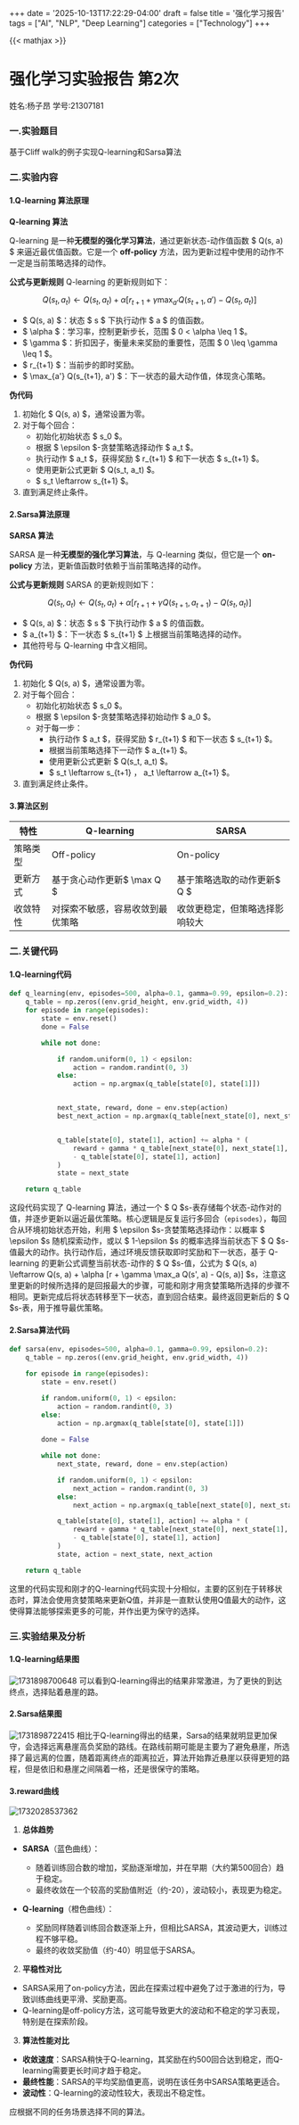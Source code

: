 +++
date = '2025-10-13T17:22:29-04:00'
draft = false
title = '强化学习报告'
tags = ["AI", "NLP", "Deep Learning"]
categories = ["Technology"]
+++

{{< mathjax >}}

# 强化学习实验报告 第2次

姓名:杨子昂  学号:21307181

### 一.实验题目

基于Cliff walk的例子实现Q-learning和Sarsa算法

### 二.实验内容

#### 1.Q-learning 算法原理

**Q-learning 算法**

Q-learning 是一种**无模型的强化学习算法**，通过更新状态-动作值函数 $ Q(s, a) $ 来逼近最优值函数。它是一个 **off-policy** 方法，因为更新过程中使用的动作不一定是当前策略选择的动作。

**公式与更新规则**
Q-learning 的更新规则如下：

$$
Q(s_t, a_t) \leftarrow Q(s_t, a_t) + \alpha \left[ r_{t+1} + \gamma \max_{a'} Q(s_{t+1}, a') - Q(s_t, a_t) \right]
$$

- $ Q(s, a) $：状态 $ s $ 下执行动作 $ a $ 的值函数。
- $ \alpha $：学习率，控制更新步长，范围 $ 0 < \alpha \leq 1 $。
- $ \gamma $：折扣因子，衡量未来奖励的重要性，范围 $ 0 \leq \gamma \leq 1 $。
- $ r_{t+1} $：当前步的即时奖励。
- $ \max_{a'} Q(s_{t+1}, a') $：下一状态的最大动作值，体现贪心策略。

**伪代码**

1. 初始化 $ Q(s, a) $，通常设置为零。
2. 对于每个回合：
   - 初始化初始状态 $ s_0 $。
   - 根据 $ \epsilon $-贪婪策略选择动作 $ a_t $。
   - 执行动作 $ a_t $，获得奖励 $ r_{t+1} $ 和下一状态 $ s_{t+1} $。
   - 使用更新公式更新 $ Q(s_t, a_t) $。
   - $ s_t \leftarrow s_{t+1} $。
3. 直到满足终止条件。

#### 2.Sarsa算法原理

**SARSA 算法**

SARSA 是一种**无模型的强化学习算法**，与 Q-learning 类似，但它是一个 **on-policy** 方法，更新值函数时依赖于当前策略选择的动作。

**公式与更新规则**
SARSA 的更新规则如下：

$$
Q(s_t, a_t) \leftarrow Q(s_t, a_t) + \alpha \left[ r_{t+1} + \gamma Q(s_{t+1}, a_{t+1}) - Q(s_t, a_t) \right]
$$

- $ Q(s, a) $：状态 $ s $ 下执行动作 $ a $ 的值函数。
- $ a_{t+1} $：下一状态 $ s_{t+1} $ 上根据当前策略选择的动作。
- 其他符号与 Q-learning 中含义相同。

**伪代码**

1. 初始化 $ Q(s, a) $，通常设置为零。
2. 对于每个回合：
   - 初始化初始状态 $ s_0 $。
   - 根据 $ \epsilon $-贪婪策略选择初始动作 $ a_0 $。
   - 对于每一步：
     - 执行动作 $ a_t $，获得奖励 $ r_{t+1} $ 和下一状态 $ s_{t+1} $。
     - 根据当前策略选择下一动作 $ a_{t+1} $。
     - 使用更新公式更新 $ Q(s_t, a_t) $。
     - $ s_t \leftarrow s_{t+1} $，$ a_t \leftarrow a_{t+1} $。
3. 直到满足终止条件。

#### 3.算法区别

| 特性     | Q-learning                       | SARSA                          |
| -------- | -------------------------------- | ------------------------------ |
| 策略类型 | Off-policy                       | On-policy                      |
| 更新方式 | 基于贪心动作更新$ \max Q $     | 基于策略选取的动作更新$ Q $  |
| 收敛特性 | 对探索不敏感，容易收敛到最优策略 | 收敛更稳定，但策略选择影响较大 |

### 二.关键代码

#### 1.Q-learning代码

```python
def q_learning(env, episodes=500, alpha=0.1, gamma=0.99, epsilon=0.2):
    q_table = np.zeros((env.grid_height, env.grid_width, 4)) 
    for episode in range(episodes):
        state = env.reset()
        done = False

        while not done:

            if random.uniform(0, 1) < epsilon:
                action = random.randint(0, 3) 
            else:
                action = np.argmax(q_table[state[0], state[1]]) 


            next_state, reward, done = env.step(action)
            best_next_action = np.argmax(q_table[next_state[0], next_state[1]])


            q_table[state[0], state[1], action] += alpha * (
                reward + gamma * q_table[next_state[0], next_state[1], best_next_action]
                - q_table[state[0], state[1], action]
            )
            state = next_state

    return q_table
```

这段代码实现了 Q-learning 算法，通过一个 $ Q $s-表存储每个状态-动作对的值，并逐步更新以逼近最优策略。核心逻辑是反复运行多回合（`episodes`），每回合从环境初始状态开始，利用 $ \epsilon $s-贪婪策略选择动作：以概率 $ \epsilon $s 随机探索动作，或以 $ 1-\epsilon $s 的概率选择当前状态下 $ Q $s-值最大的动作。执行动作后，通过环境反馈获取即时奖励和下一状态，基于 Q-learning 的更新公式调整当前状态-动作的 $ Q $s-值，公式为 $ Q(s, a) \leftarrow Q(s, a) + \alpha [r + \gamma \max_a Q(s', a) - Q(s, a)] $s，注意这里更新的时候所选择的是回报最大的步骤，可能和刚才用贪婪策略所选择的步骤不相同。更新完成后将状态转移至下一状态，直到回合结束。最终返回更新后的 $ Q $s-表，用于推导最优策略。

#### 2.Sarsa算法代码

```python
def sarsa(env, episodes=500, alpha=0.1, gamma=0.99, epsilon=0.2):
    q_table = np.zeros((env.grid_height, env.grid_width, 4)) 

    for episode in range(episodes):
        state = env.reset()

        if random.uniform(0, 1) < epsilon:
            action = random.randint(0, 3)
        else:
            action = np.argmax(q_table[state[0], state[1]])
  
        done = False

        while not done:
            next_state, reward, done = env.step(action)

            if random.uniform(0, 1) < epsilon:
                next_action = random.randint(0, 3)
            else:
                next_action = np.argmax(q_table[next_state[0], next_state[1]])

            q_table[state[0], state[1], action] += alpha * (
                reward + gamma * q_table[next_state[0], next_state[1], next_action]
                - q_table[state[0], state[1], action]
            )
            state, action = next_state, next_action

    return q_table
```

这里的代码实现和刚才的Q-learning代码实现十分相似，主要的区别在于转移状态时，算法会使用贪婪策略来更新Q值，并非是一直默认使用Q值最大的动作，这使得算法能够探索更多的可能，并作出更为保守的选择。

### 三.实验结果及分析

#### 1.Q-learning结果图

![1731898700648](image/实验报告模板/1731898700648.png)
可以看到Q-learning得出的结果非常激进，为了更快的到达终点，选择贴着悬崖的路。

#### 2.Sarsa结果图

![1731898722415](image/实验报告模板/1731898722415.png)
相比于Q-learning得出的结果，Sarsa的结果就明显更加保守，会选择远离悬崖高负奖励的路线。在路线前期可能是主要为了避免悬崖，所选择了最远离的位置，随着距离终点的距离拉近，算法开始靠近悬崖以获得更短的路程，但是依旧和悬崖之间隔着一格，还是很保守的策略。

#### 3.reward曲线

![1732028537362](image/实验报告模板/1732028537362.png)

1. **总体趋势**

- **SARSA**（蓝色曲线）：

  - 随着训练回合数的增加，奖励逐渐增加，并在早期（大约第500回合）趋于稳定。
  - 最终收敛在一个较高的奖励值附近（约-20），波动较小，表现更为稳定。
- **Q-learning**（橙色曲线）：

  - 奖励同样随着训练回合数逐渐上升，但相比SARSA，其波动更大，训练过程不够平稳。
  - 最终的收敛奖励值（约-40）明显低于SARSA。

2. **平稳性对比**

- SARSA采用了on-policy方法，因此在探索过程中避免了过于激进的行为，导致训练曲线更平滑、奖励更高。
- Q-learning是off-policy方法，这可能导致更大的波动和不稳定的学习表现，特别是在探索阶段。

3. **算法性能对比**

- **收敛速度**：SARSA稍快于Q-learning，其奖励在约500回合达到稳定，而Q-learning需要更长时间才趋于稳定。
- **最终性能**：SARSA的平均奖励值更高，说明在该任务中SARSA策略更适合。
- **波动性**：Q-learning的波动性较大，表现出不稳定性。

应根据不同的任务场景选择不同的算法。
